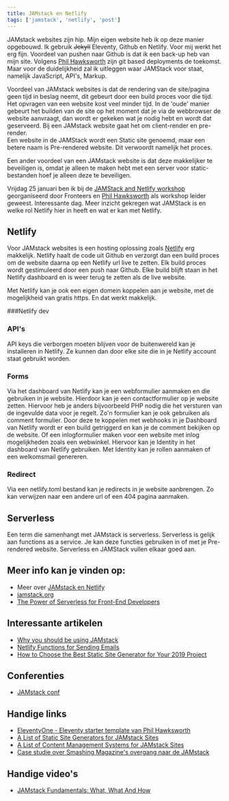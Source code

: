 ```yaml
---
title: JAMstack en Netlify
tags: ['jamstack', 'netlify', 'post']
---
```


JAMstack websites zijn hip. Mijn eigen website heb ik op deze manier opgebouwd. Ik gebruik ~~Jekyll~~ Eleventy, Github en Netlify. Voor mij werkt het erg fijn. Voordeel van pushen naar Github is dat ik een back-up heb van mijn site.
Volgens [Phil Hawksworth](https://twitter.com/philhawksworth) zijn git based deployments de toekomst.<br>
Maar voor de duidelijkheid zal ik uitleggen waar JAMStack voor staat, namelijk JavaScript, API's, Markup.

Voordeel van JAMstack websites is dat de rendering van de site/pagina geen tijd in beslag neemt, dit gebeurt door een build proces voor die tijd. Het opvragen van een website kost veel minder tijd. In de 'oude' manier gebeurt het builden van de site op het moment dat je via de webbrowser de website aanvraagt, dan wordt er gekeken wat je nodig hebt en wordt dat geserveerd.
Bij een JAMstack website gaat het om client-render en pre-render.<br>
Een website in de JAMStack wordt een Static site genoemd, maar een betere naam is Pre-rendered website. Dit verwoordt namelijk het proces.

Een ander voordeel van een JAMstack website is dat deze makkelijker te beveiligen is, omdat je alleen te maken hebt met een server voor static-bestanden hoef je alleen deze te beveiligen.

Vrijdag 25 januari ben ik bij de [JAMStack and Netlify workshop](https://fronteers.nl/workshops/workshop-netlify-static-site-generators) georganiseerd door Fronteers en [Phil Hawksworth](https://twitter.com/philhawksworth) als workshop leider geweest. Interessante dag. Meer inzicht gekregen wat JAMStack is en welke rol Netlify hier in heeft en wat er kan met Netlify.


## Netlify
Voor JAMstack websites is een hosting oplossing zoals [Netlify](https://www.netlify.com/) erg makkelijk. Netlify haalt de code uit Github en verzorgt dan een build proces om de website daarna op een Netlify url live te zetten. 
Elk build proces wordt gestimuleerd door een push naar Github. Elke build blijft staan in het Netlify dashboard en is weer terug te zetten als de live website.

Met Netlify kan je ook een eigen domein koppelen aan je website, met de mogelijkheid van gratis https. En dat werkt makkelijk.

###Netlify dev


### API's
API keys die verborgen moeten blijven voor de buitenwereld kan je installeren in Netlify. Ze kunnen dan door elke site die in je Netlify account staat gebruikt worden.


### Forms
Via het dashboard van Netlify kan je een webformulier aanmaken en die gebruiken in je website. Hierdoor kan je een contactformulier op je website zetten. Hiervoor heb je anders bijvoorbeeld PHP nodig die het versturen van de ingevulde data voor je regelt.
Zo'n formulier kan je ook gebruiken als comment formulier. Door deze te koppelen met webhooks in je Dashboard van Netlify wordt er een build getriggerd en kan je de comment bekijken op de website.
Of een inlogformulier maken voor een website met inlog mogelijkheden zoals een webwinkel. Hiervoor kan je Identity in het dashboard van Netlify gebruiken. Met Identity kan je rollen aanmaken of een welkomsmail genereren.


### Redirect
Via een netlify.toml bestand kan je redirects in je website aanbrengen. Zo kan verwijzen naar een andere url of een 404 pagina aanmaken.


## Serverless
Een term die samenhangt met JAMstack is serverless. Serverless is gelijk aan functions as a service. Je kan deze functies gebruiken in of met je Pre-rendered website. Serverless en JAMStack vullen elkaar goed aan.


## Meer info kan je vinden op:
- Meer over [JAMstack en Netlify](https://www.netlify.com/blog/)
- [jamstack.org](https://jamstack.org/)
- [The Power of Serverless for Front-End Developers](https://thepowerofserverless.info/)


## Interessante artikelen
- [Why you should be using JAMstack](https://blog.logrocket.com/why-you-should-be-using-jamstack/)
- [Netlify Functions for Sending Emails](https://css-tricks.com/netlify-functions-for-sending-emails/)
- [How to Choose the Best Static Site Generator for Your 2019 Project](https://snipcart.com/blog/choose-best-static-site-generator)


## Conferenties
- [JAMstack conf](https://jamstackconf.com/)


## Handige links
- [EleventyOne - Eleventy starter template van Phil Hawksworth](https://eleventyone.netlify.com/)
- [A List of Static Site Generators for JAMstack Sites](https://www.staticgen.com/)
- [A List of Content Management Systems for JAMstack Sites](https://headlesscms.org/)
- [Case studie over Smashing Magazine's overgang naar de JAMstack](https://www.netlify.com/case-studies/smashing/)


## Handige video's
- [JAMstack Fundamentals: What, What And How](https://www.smashingmagazine.com/2019/06/jamstack-fundamentals-what-what-how/)